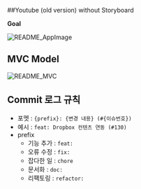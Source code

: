 ##Youtube (old version) without Storyboard

**Goal**

![README_AppImage](/Users/CoryKim/Documents/Cory_Kim/iOS/boostcamp/LetsBuildThatYouTube/OldYouTube/README_AppImage.png)

## MVC Model

![README_MVC](/Users/CoryKim/Documents/Cory_Kim/iOS/boostcamp/LetsBuildThatYouTube/OldYouTube/README_MVC.png)





## Commit 로그 규칙

- 포멧 : `{prefix}: {변경 내용} (#{이슈번호})`
- 예시 : `feat: Dropbox 컨텐츠 연동 (#130)`
- prefix
  - 기능 추가 : `feat:`
  - 오류 수정 : `fix:`
  - 잡다한 일 : `chore`
  - 문서화 : `doc:`
  - 리팩토링 : `refactor:`


